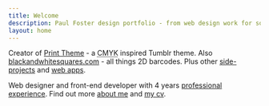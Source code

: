 ```yaml
---
title: Welcome
description: Paul Foster design portfolio - from web design work for some major high street brands, to personal side-projects and blog posts
layout: home
---
```

Creator of [Print Theme](/work/print-theme/) - a <abbr title="Cyan Magenta Yellow Key(Black)">CMYK</abbr> inspired Tumblr theme. Also <a href="/work/blackandwhitesquares/">blackandwhite&shy;squares.com</a> - all things 2D barcodes. Plus other [side-projects](/blog/side-project-learning/) and [web apps](/apps/).

Web designer and front-end developer with 4 years [professional experience](/work/). Find out more [about me](/about/) and [my cv](/cv/).
